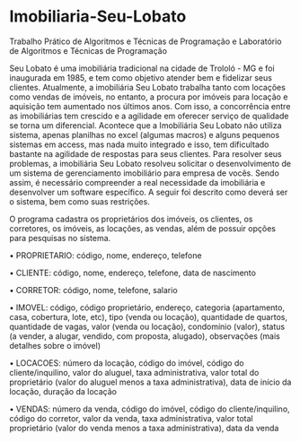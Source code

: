 # Imobiliaria-Seu-Lobato

Trabalho Prático de Algoritmos e Técnicas de Programação e Laboratório de Algoritmos e Técnicas de Programação

Seu Lobato é uma imobiliária tradicional na cidade de Trololó - MG e foi inaugurada em 1985, e
tem como objetivo atender bem e fidelizar seus clientes. Atualmente, a imobiliária Seu Lobato
trabalha tanto com locações como vendas de imóveis, no entanto, a procura por imóveis para
locação e aquisição tem aumentado nos últimos anos. Com isso, a concorrência entre as
imobiliárias tem crescido e a agilidade em oferecer serviço de qualidade se torna um diferencial.
Acontece que a Imobiliária Seu Lobato não utiliza sistema, apenas planilhas no excel (algumas
macros) e alguns pequenos sistemas em access, mas nada muito integrado e isso, tem dificultado
bastante na agilidade de respostas para seus clientes. Para resolver seus problemas, a imobiliária
Seu Lobato resolveu solicitar o desenvolvimento de um sistema de gerenciamento imobiliário
para empresa de vocês. Sendo assim, é necessário compreender a real necessidade da imobiliária
e desenvolver um software específico. A seguir foi descrito como deverá ser o sistema, bem
como suas restrições.

O programa cadastra os proprietários dos imóveis, os clientes, os corretores, os imóveis, as
locações, as vendas, além de possuir opções para pesquisas no sistema.

• PROPRIETARIO: código, nome, endereço, telefone

• CLIENTE: código, nome, endereço, telefone, data de nascimento

• CORRETOR: código, nome, telefone, salario

• IMOVEL: código, código proprietário, endereço, categoria (apartamento, casa, cobertura,
lote, etc), tipo (venda ou locação), quantidade de quartos, quantidade de vagas, valor (venda
ou locação), condomínio (valor), status (a vender, a alugar, vendido, com proposta, alugado),
observações (mais detalhes sobre o imóvel)

• LOCACOES: número da locação, código do imóvel, código do cliente/inquilino, valor do
aluguel, taxa administrativa, valor total do proprietário (valor do aluguel menos a taxa
administrativa), data de início da locação, duração da locação

• VENDAS: número da venda, código do imóvel, código do cliente/inquilino, código do
corretor, valor da venda, taxa administrativa, valor total proprietário (valor do venda menos a
taxa administrativa), data da venda


